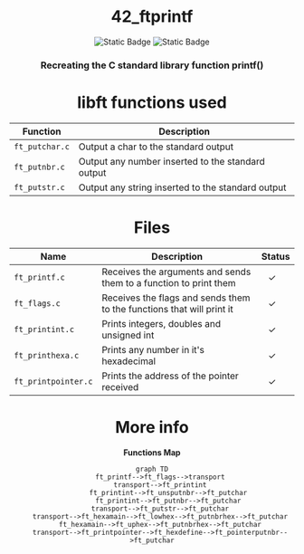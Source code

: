 <div align="center">

# 42_ftprintf
![Static Badge](https://img.shields.io/badge/score-%3100%2F100-green?style=for-the-badge&labelColor=%2312263A&color=%2306BCC1)
![Static Badge](https://img.shields.io/badge/language-C-green?style=for-the-badge&labelColor=%2312263A&color=%2306BCC1)

### Recreating the C standard library function printf()

# libft functions used
Function | Description
--|--|
`ft_putchar.c` | Output a char to the standard output
`ft_putnbr.c` | Output any number inserted to the standard output
`ft_putstr.c` | Output any string inserted to the standard output

# Files
Name | Description | Status 
--|--|--
`ft_printf.c`| Receives the arguments and sends them to a function to print them | ⠀✓
`ft_flags.c` | Receives the flags and sends them to the functions that will print it | ⠀✓
`ft_printint.c` | Prints integers, doubles and unsigned int | ⠀✓
`ft_printhexa.c` | Prints any number in it's hexadecimal | ⠀✓
`ft_printpointer.c` | Prints the address of the pointer received | ⠀✓

</div>

<div align="center">

# More info

<b>Functions Map</b>

```mermaid
graph TD
	ft_printf-->ft_flags-->transport
	transport-->ft_printint
		ft_printint-->ft_unsputnbr-->ft_putchar
		ft_printint-->ft_putnbr-->ft_putchar
	transport-->ft_putstr-->ft_putchar
	transport-->ft_hexamain-->ft_lowhex-->ft_putnbrhex-->ft_putchar
	ft_hexamain-->ft_uphex-->ft_putnbrhex-->ft_putchar
	transport-->ft_printpointer-->ft_hexdefine-->ft_pointerputnbr-->ft_putchar
```

</div>
